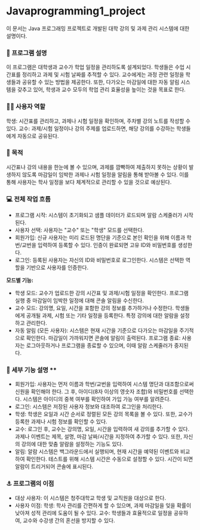 # Javaprogramming1_project

이 문서는 Java 프로그래밍 프로젝트로 개발된 대학 강의 및 과제 관리 시스템에 대한 설명이다.
### 🔌 프로그램 설명
   이 프로그램은 대학생과 교수가 학업 일정을 관리하도록 설계되었다.
   학생들은 수업 시간표를 정리하고 과제 및 시험 날짜를 추적할 수 있다.
   교수에게는 과정 관련 일정을 학생들과 공유할 수 있는 방법을 제공한다.
   또한, 다가오는 마감일에 대한 자동 알림 시스템을 갖추고 있어, 학생과 교수 모두의 학업 관리 효율성을 높이는 것을 목표로 한다.

### 👨‍🏫 사용자 역할
   학생: 시간표를 관리하고, 과제나 시험 일정을 확인하며, 주차별 강의 노트를 작성할 수 있다.
   교수: 과제/시험 일정이나 강의 주제를 업로드하면, 해당 강의를 수강하는 학생들에게 자동으로 공유된다.

### 📅 목적
   시간표나 강의 내용을 한눈에 볼 수 있으며, 과제를 깜빡하여 제출하지 못하는 상황이 발생하지 않도록 마감일이 임박한 과제나 시험 일정을 알림을 통해 받아볼 수 있다. 이를 통해 사용자는 학사 일정을 보다 체계적으로 관리할 수 있을 것으로 예상된다.

### 💻 전체 작업 흐름
- 프로그램 시작: 시스템이 초기화되고 샘플 데이터가 로드되며 알람 스케줄러가 시작된다.
- 사용자 선택: 사용자는 "교수" 또는 "학생" 모드를 선택한다.
- 회원가입: 신규 사용자는 미리 로드된 명단을 기준으로 본인 확인을 위해 이름과 학번/교번을 입력하여 등록할 수 있다. 인증이 완료되면 고유 ID와 비밀번호를 생성한다.
- 로그인: 등록된 사용자는 자신의 ID와 비밀번호로 로그인한다. 시스템은 선택한 역할을 기반으로 사용자를 인증한다.
   
**모드별 기능:**
- 학생 모드:
   교수가 업로드한 강의 시간표 및 과제/시험 일정을 확인한다.
   프로그램 실행 중 마감일이 임박한 일정에 대해 콘솔 알림을 수신한다.
- 교수 모드:
   강의명, 요일, 시간을 포함한 강의 정보를 추가하거나 수정한다.
   학생들에게 공개될 과제, 시험 또는 기타 일정을 등록한다.
   특정 강의에 대한 알람을 설정하고 관리한다.
- 자동 알림 (모든 사용자):
   시스템은 현재 시간을 기준으로 다가오는 마감일을 주기적으로 확인한다.
   마감일이 가까워지면 콘솔에 알림이 출력된다.
   프로그램 종료: 사용자는 로그아웃하거나 프로그램을 종료할 수 있으며, 이때 알람 스케줄러가 중지된다.

### 💾 세부 기능 설명 **
- 회원가입: 사용자는 먼저 이름과 학번/교번을 입력하여 시스템 명단과 대조함으로써 신원을 확인해야 한다. 그 후, 아이디(8자 이상의 영숫자 조합)와 비밀번호를 선택한다. 시스템은 아이디의 중복 여부를 확인하여 가입 가능 여부를 알려준다.
- 로그인: 시스템은 저장된 사용자 정보와 대조하여 로그인을 처리한다.
- 학생: 학생은 요일과 시간 순서로 정렬된 모든 강의 목록을 볼 수 있다. 또한, 교수가 등록한 과제나 시험 정보를 확인할 수 있다.
- 교수: 로그인 후, 교수는 강의명, 요일, 시간을 입력하여 새 강의를 추가할 수 있다. 과제나 이벤트는 제목, 설명, 마감 날짜/시간을 지정하여 추가할 수 있다. 또한, 자신의 강의에 대한 맞춤 알람을 설정하는 기능도 있다.
- 알림: 알람 시스템은 백그라운드에서 실행되며, 현재 시간을 예약된 이벤트와 비교하여 확인한다. 테스트를 위해 시스템 시간은 수동으로 설정할 수 있다. 시간이 되면 알람이 트리거되어 콘솔에 표시된다.

### ⚓ 프로그램의 이점
- 대상 사용자: 이 시스템은 청주대학교 학생 및 교직원을 대상으로 한다.
- 사용자 이점:
   학생: 학사 관리를 간편하게 할 수 있으며, 과제 마감일을 잊을 확률이 낮아져 성적 관리에 도움이 될 수 있다.
   교수: 학생들과 효율적으로 일정을 공유하여, 교수와 수강생 간의 혼선을 방지할 수 있다.